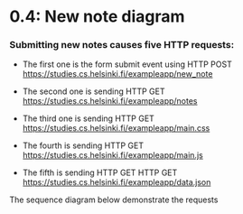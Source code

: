 # 0.4: New note diagram

### Submitting new notes causes five HTTP requests:

* The first one is the form submit event using HTTP POST 
https://studies.cs.helsinki.fi/exampleapp/new_note

* The second one is sending HTTP GET https://studies.cs.helsinki.fi/exampleapp/notes 

* The third one is sending HTTP GET 
https://studies.cs.helsinki.fi/exampleapp/main.css

* The fourth is sending HTTP GET
https://studies.cs.helsinki.fi/exampleapp/main.js

* The fifth is sending HTTP GET 
HTTP GET https://studies.cs.helsinki.fi/exampleapp/data.json

The sequence diagram below demonstrate the requests


